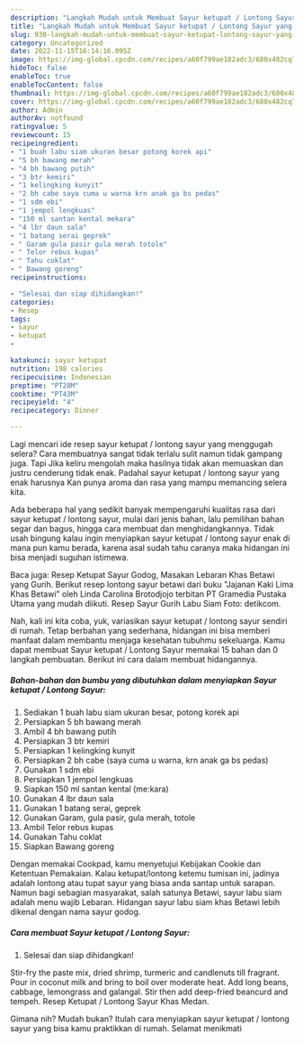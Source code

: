 ```yaml
---
description: "Langkah Mudah untuk Membuat Sayur ketupat / Lontong Sayur yang Lezat, Buat Buka Puasa}"
title: "Langkah Mudah untuk Membuat Sayur ketupat / Lontong Sayur yang Lezat, Buat Buka Puasa}"
slug: 930-langkah-mudah-untuk-membuat-sayur-ketupat-lontong-sayur-yang-lezat-buat-buka-puasa
category: Uncategorized
date: 2022-11-15T16:14:16.095Z
image: https://img-global.cpcdn.com/recipes/a60f799ae182adc3/680x482cq70/sayur-ketupat-lontong-sayur-foto-resep-utama.jpg
hideToc: false
enableToc: true
enableTocContent: false
thumbnail: https://img-global.cpcdn.com/recipes/a60f799ae182adc3/680x482cq70/sayur-ketupat-lontong-sayur-foto-resep-utama.jpg
cover: https://img-global.cpcdn.com/recipes/a60f799ae182adc3/680x482cq70/sayur-ketupat-lontong-sayur-foto-resep-utama.jpg
author: Admin
authorAv: notfound
ratingvalue: 5
reviewcount: 15
recipeingredient:
- "1 buah labu siam ukuran besar potong korek api"
- "5 bh bawang merah"
- "4 bh bawang putih"
- "3 btr kemiri"
- "1 kelingking kunyit"
- "2 bh cabe saya cuma u warna krn anak ga bs pedas"
- "1 sdm ebi"
- "1 jempol lengkuas"
- "150 ml santan kental mekara"
- "4 lbr daun sala"
- "1 batang serai geprek"
- " Garam gula pasir gula merah totole"
- " Telor rebus kupas"
- " Tahu coklat"
- " Bawang goreng"
recipeinstructions:

- "Selesai dan siap dihidangkan!"
categories:
- Resep
tags:
- sayur
- ketupat
- 

katakunci: sayur ketupat  
nutrition: 198 calories
recipecuisine: Indonesian
preptime: "PT28M"
cooktime: "PT43M"
recipeyield: "4"
recipecategory: Dinner

---
```



Lagi mencari ide resep sayur ketupat / lontong sayur yang menggugah selera? Cara membuatnya sangat tidak terlalu sulit namun tidak gampang juga. Tapi Jika keliru mengolah maka hasilnya tidak akan memuaskan dan justru cenderung tidak enak. Padahal sayur ketupat / lontong sayur yang enak harusnya Kan punya aroma dan rasa yang mampu memancing selera kita.


Ada beberapa hal yang sedikit banyak mempengaruhi kualitas rasa dari sayur ketupat / lontong sayur, mulai dari jenis bahan, lalu pemilihan bahan segar dan bagus, hingga cara membuat dan menghidangkannya. Tidak usah bingung kalau ingin menyiapkan sayur ketupat / lontong sayur enak di mana pun kamu berada, karena asal sudah tahu caranya maka hidangan ini bisa menjadi suguhan istimewa.

Baca juga: Resep Ketupat Sayur Godog, Masakan Lebaran Khas Betawi yang Gurih. Berikut resep lontong sayur betawi dari buku &#34;Jajanan Kaki Lima Khas Betawi&#34; oleh Linda Carolina Brotodjojo terbitan PT Gramedia Pustaka Utama yang mudah diikuti. Resep Sayur Gurih Labu Siam Foto: detikcom.


Nah, kali ini kita coba, yuk, variasikan sayur ketupat / lontong sayur sendiri di rumah. Tetap berbahan yang sederhana, hidangan ini bisa memberi manfaat dalam membantu menjaga kesehatan tubuhmu sekeluarga. Kamu dapat membuat Sayur ketupat / Lontong Sayur memakai 15 bahan dan 0 langkah pembuatan. Berikut ini cara dalam membuat hidangannya.

<!--inarticleads1-->

##### Bahan-bahan dan bumbu yang dibutuhkan dalam menyiapkan Sayur ketupat / Lontong Sayur:

1. Sediakan 1 buah labu siam ukuran besar, potong korek api
1. Persiapkan 5 bh bawang merah
1. Ambil 4 bh bawang putih
1. Persiapkan 3 btr kemiri
1. Persiapkan 1 kelingking kunyit
1. Persiapkan 2 bh cabe (saya cuma u warna, krn anak ga bs pedas)
1. Gunakan 1 sdm ebi
1. Persiapkan 1 jempol lengkuas
1. Siapkan 150 ml santan kental (me:kara)
1. Gunakan 4 lbr daun sala
1. Gunakan 1 batang serai, geprek
1. Gunakan  Garam, gula pasir, gula merah, totole
1. Ambil  Telor rebus kupas
1. Gunakan  Tahu coklat
1. Siapkan  Bawang goreng


Dengan memakai Cookpad, kamu menyetujui Kebijakan Cookie dan Ketentuan Pemakaian. Kalau ketupat/lontong ketemu tumisan ini, jadinya adalah lontong atau tupat sayur yang biasa anda santap untuk sarapan. Namun bagi sebagian masyarakat, salah satunya Betawi, sayur labu siam adalah menu wajib Lebaran. Hidangan sayur labu siam khas Betawi lebih dikenal dengan nama sayur godog. 

<!--inarticleads2-->

##### Cara membuat Sayur ketupat / Lontong Sayur:


1. Selesai dan siap dihidangkan!

Stir-fry the paste mix, dried shrimp, turmeric and candlenuts till fragrant. Pour in coconut milk and bring to boil over moderate heat. Add long beans, cabbage, lemongrass and galangal. Stir then add deep-fried beancurd and tempeh. Resep Ketupat / Lontong Sayur Khas Medan. 

Gimana nih? Mudah bukan? Itulah cara menyiapkan sayur ketupat / lontong sayur yang bisa kamu praktikkan di rumah. Selamat menikmati
